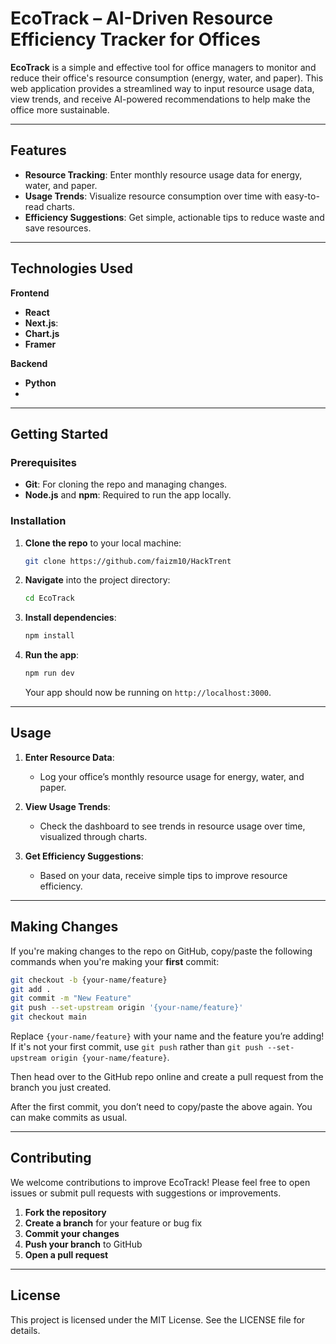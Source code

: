 # **EcoTrack – AI-Driven Resource Efficiency Tracker for Offices**

**EcoTrack** is a simple and effective tool for office managers to monitor and reduce their office's resource consumption (energy, water, and paper). This web application provides a streamlined way to input resource usage data, view trends, and receive AI-powered recommendations to help make the office more sustainable.

---

## **Features**
- **Resource Tracking**: Enter monthly resource usage data for energy, water, and paper.
- **Usage Trends**: Visualize resource consumption over time with easy-to-read charts.
- **Efficiency Suggestions**: Get simple, actionable tips to reduce waste and save resources.

---

## **Technologies Used**

**Frontend**
- **React** 
- **Next.js**:
- **Chart.js** 
- **Framer**

**Backend**
- **Python**
- 

---

## **Getting Started**

### Prerequisites
- **Git**: For cloning the repo and managing changes.
- **Node.js** and **npm**: Required to run the app locally.

### Installation
1. **Clone the repo** to your local machine:
   ```bash
   git clone https://github.com/faizm10/HackTrent
   ```
2. **Navigate** into the project directory:
   ```bash
   cd EcoTrack
   ```
3. **Install dependencies**:
   ```bash
   npm install
   ```
4. **Run the app**:
   ```bash
   npm run dev
   ```
   Your app should now be running on `http://localhost:3000`.

---

## **Usage**

1. **Enter Resource Data**:
   - Log your office’s monthly resource usage for energy, water, and paper.
   
2. **View Usage Trends**:
   - Check the dashboard to see trends in resource usage over time, visualized through charts.

3. **Get Efficiency Suggestions**:
   - Based on your data, receive simple tips to improve resource efficiency.

---

## **Making Changes**

If you're making changes to the repo on GitHub, copy/paste the following commands when you're making your **first** commit:

```bash
git checkout -b {your-name/feature}
git add .
git commit -m "New Feature"
git push --set-upstream origin '{your-name/feature}'
git checkout main
```

Replace `{your-name/feature}` with your name and the feature you’re adding! If it's not your first commit, use `git push` rather than `git push --set-upstream origin {your-name/feature}`.

Then head over to the GitHub repo online and create a pull request from the branch you just created.

After the first commit, you don’t need to copy/paste the above again. You can make commits as usual.

---

## **Contributing**

We welcome contributions to improve EcoTrack! Please feel free to open issues or submit pull requests with suggestions or improvements.

1. **Fork the repository**
2. **Create a branch** for your feature or bug fix
3. **Commit your changes**
4. **Push your branch** to GitHub
5. **Open a pull request**

---

## **License**
This project is licensed under the MIT License. See the LICENSE file for details.
